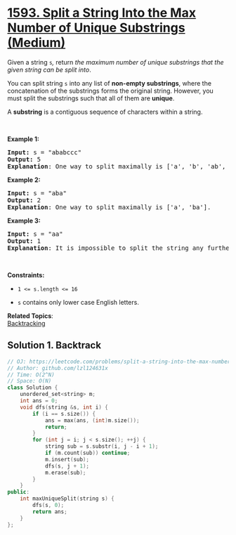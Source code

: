 # [1593. Split a String Into the Max Number of Unique Substrings (Medium)](https://leetcode.com/problems/split-a-string-into-the-max-number-of-unique-substrings/)

<p>Given a string&nbsp;<code>s</code><var>,</var>&nbsp;return <em>the maximum&nbsp;number of unique substrings that the given string can be split into</em>.</p>

<p>You can split string&nbsp;<code>s</code> into any list of&nbsp;<strong>non-empty substrings</strong>, where the concatenation of the substrings forms the original string.&nbsp;However, you must split the substrings such that all of them are <strong>unique</strong>.</p>

<p>A <strong>substring</strong> is a contiguous sequence of characters within a string.</p>

<p>&nbsp;</p>
<p><strong>Example 1:</strong></p>

<pre><strong>Input:</strong> s = "ababccc"
<strong>Output:</strong> 5
<strong>Explanation</strong>: One way to split maximally is ['a', 'b', 'ab', 'c', 'cc']. Splitting like ['a', 'b', 'a', 'b', 'c', 'cc'] is not valid as you have 'a' and 'b' multiple times.
</pre>

<p><strong>Example 2:</strong></p>

<pre><strong>Input:</strong> s = "aba"
<strong>Output:</strong> 2
<strong>Explanation</strong>: One way to split maximally is ['a', 'ba'].
</pre>

<p><strong>Example 3:</strong></p>

<pre><strong>Input:</strong> s = "aa"
<strong>Output:</strong> 1
<strong>Explanation</strong>: It is impossible to split the string any further.
</pre>

<p>&nbsp;</p>
<p><strong>Constraints:</strong></p>

<ul>
	<li>
	<p><code>1 &lt;= s.length&nbsp;&lt;= 16</code></p>
	</li>
	<li>
	<p><code>s</code> contains&nbsp;only lower case English letters.</p>
	</li>
</ul>


**Related Topics**:  
[Backtracking](https://leetcode.com/tag/backtracking/)

## Solution 1. Backtrack

```cpp
// OJ: https://leetcode.com/problems/split-a-string-into-the-max-number-of-unique-substrings/
// Author: github.com/lzl124631x
// Time: O(2^N)
// Space: O(N)
class Solution {
    unordered_set<string> m;
    int ans = 0;
    void dfs(string &s, int i) {
        if (i == s.size()) {
            ans = max(ans, (int)m.size());
            return;
        }
        for (int j = i; j < s.size(); ++j) {
            string sub = s.substr(i, j - i + 1);
            if (m.count(sub)) continue;
            m.insert(sub);
            dfs(s, j + 1);
            m.erase(sub);
        }
    }
public:
    int maxUniqueSplit(string s) {
        dfs(s, 0);
        return ans;
    }
};
```
